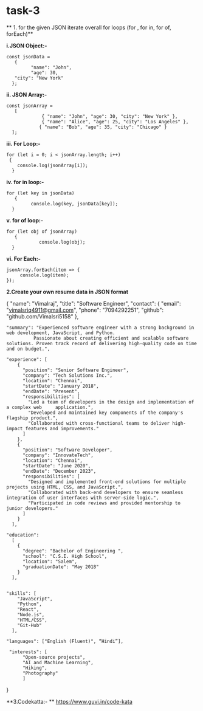 # task-3

** 1. for the given JSON iterate overall for loops (for , for in, for of, forEach)**


**i.JSON Object:-**

	const jsonData = 
       {
       		 "name": "John",
       		 "age": 30,
       "city": "New York"
      };


**ii. JSON Array:-**

	const jsonArray = 
       [
       			 { "name": "John", "age": 30, "city": "New York" },
       			 { "name": "Alice", "age": 25, "city": "Los Angeles" },
       		 	{ "name": "Bob", "age": 35, "city": "Chicago" }
      ];

**iii. For Loop:-**

	for (let i = 0; i < jsonArray.length; i++) 
     {
  		console.log(jsonArray[i]);
      }

**iv. for in loop:-**

	for (let key in jsonData) 
       {
       		 console.log(key, jsonData[key]);
      }

**v. for of loop:-**

	for (let obj of jsonArray) 
       {
        		console.log(obj);
      }

**vi. For Each:-**

	jsonArray.forEach(item => {
 		 console.log(item);
    });


    

**2.Create your own resume data in JSON format**

{
 		 "name": "Vimalraj",
 		 "title": "Software Engineer",
  		"contact": {
   			 "email": "vimalsriq4911@gmail.com",
    			"phone": "7094292251",
    			"github": "github.com/Vimalsri5158"
 				 },

    "summary": "Experienced software engineer with a strong background in web development, JavaScript, and Python. 
              Passionate about creating efficient and scalable software solutions. Proven track record of delivering high-quality code on time and on budget.",

    "experience": [
        {
          "position": "Senior Software Engineer",
          "company": "Tech Solutions Inc.",
          "location": "Chennai",
          "startDate": "January 2018",
          "endDate": "Present",
          "responsibilities": [
            "Led a team of developers in the design and implementation of a complex web     application.",
            "Developed and maintained key components of the company's flagship product.",
            "Collaborated with cross-functional teams to deliver high-impact features and improvements."
          ]
        },
        {
          "position": "Software Developer",
          "company": "InnovateTech",
          "location": "Chennai",
          "startDate": "June 2020",
          "endDate": "December 2023",
          "responsibilities": [
            "Designed and implemented front-end solutions for multiple projects using HTML, CSS, and JavaScript.",
            "Collaborated with back-end developers to ensure seamless integration of user interfaces with server-side logic.",
            "Participated in code reviews and provided mentorship to junior developers."
          ]
        }
      ],
      
    "education": 
      [
        {
          "degree": "Bachelor of Engineering ",
          "school": "C.S.I. High School",
          "location": "Salem",
          "graduationDate": "May 2018"
        }
      ],

      
    "skills": [
        "JavaScript",
        "Python",
        "React",
        "Node.js",
        "HTML/CSS",
        "Git-Hub"
      ],
      
    "languages": ["English (Fluent)", “Hindi”],
  
     "interests": [
          "Open-source projects",
          "AI and Machine Learning",
          "Hiking",
          "Photography"
          ]
}



**3.Codekatta:-  **
      https://www.guvi.in/code-kata
